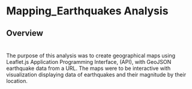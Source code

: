 # Mapping_Earthquakes Analysis

## Overview 

#

The purpose of this analysis was to create geographical maps using Leaflet.js Application Programming Interface, (API), with GeoJSON earthquake data from a URL. The maps were to be interactive with visualization displaying data of earthquakes and their magnitude by their location.






